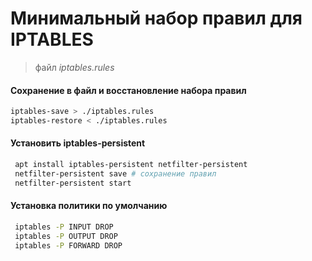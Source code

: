 # Минимальный набор правил для IPTABLES

>файл *iptables.rules*

#### Сохранение в файл и восстановление набора правил

```bash
iptables-save > ./iptables.rules
iptables-restore < ./iptables.rules
```

#### Установить iptables-persistent
```bash
 apt install iptables-persistent netfilter-persistent
 netfilter-persistent save # сохранение правил
 netfilter-persistent start
```
#### Установка политики по умолчанию
```bash
 iptables -P INPUT DROP
 iptables -P OUTPUT DROP
 iptables -P FORWARD DROP
```